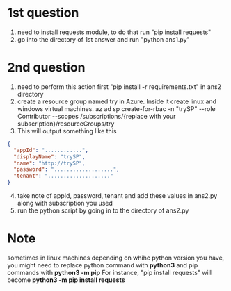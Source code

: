 # 1st question
1. need to install requests module, to do that run "pip install requests"
2. go into the directory of 1st answer and run "python ans1.py"

# 2nd question
1. need to perform this action first "pip install -r requirements.txt" in ans2 directory
2. create a resource group named try in Azure. Inside it create linux and windows virtual machines.
   az ad sp create-for-rbac -n "trySP" --role Contributor --scopes /subscriptions/{replace with your subscription}/resourceGroups/try
3. This will output something like this
```json
{
  "appId": "............",
  "displayName": "trySP",
  "name": "http://trySP",
  "password": "...................",
  "tenant": "...................."
}
```
4. take note of appId, password, tenant and add these values in ans2.py along with subscription you used
5. run the python script by going in to the directory of ans2.py

# Note
sometimes in linux machines depending on whihc python version you have, you might need to replace python command with **python3** and pip commands with **python3 -m pip**
For instance, "pip install requests" will become **python3 -m pip install requests**
